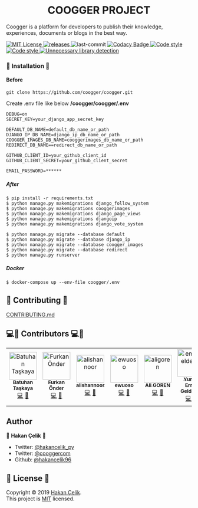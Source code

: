 <h1 align="center">COOGGER PROJECT</h1>
<p align="left">
  Coogger is a platform for developers to publish their knowledge, experiences, documents or blogs in the best way.
 </p>
<p>
  <a href="https://github.com/coogger/coogger/blob/super-coogger/LICENSE.txt" target="_blank">
    <img alt="MIT License" title="MIT License" src="https://img.shields.io/github/license/coogger/coogger.svg"/>
  </a>
  <a href="https://github.com/coogger/coogger/releases" target="_blank">
    <img alt="releases" title="releases" src="https://img.shields.io/github/release/coogger/coogger.svg"/>
  </a>
  <img alt="last-commit" title="last-commit" src="https://img.shields.io/github/last-commit/coogger/coogger.svg"/>
  <a href="https://www.codacy.com/app/hakancelik96/coogger?utm_source=github.com&amp;utm_medium=referral&amp;utm_content=coogger/coogger&amp;utm_campaign=Badge_Grade" target="_blank">
 <img alt="Codacy Badge" title="Codacy Badge" src="https://img.shields.io/codacy/grade/56b6c891028543d685564b78ab3431d2"/>
  </a>
  <a href="https://github.com/psf/black" target="_blank">
 <img alt="Code style" title="Code style" src="https://img.shields.io/badge/Code%20style-black-black"/>
  </a>
   <a href="https://github.com/timothycrosley/isort" target="_blank">
 <img alt="Code style" title="Code style" src="https://img.shields.io/badge/code%20style-isort-lightgrey"/>
  </a>
  <a href="https://github.com/hakancelik96/unimport" target="_blank">
<img alt="Unnecessary library detection" title="Code style" src="https://img.shields.io/badge/Unnecessary%20library%20detection-unimport-green"/>
 </a>
  <br>
</p>

### 🚀 Installation 🚀
#### Before

`git clone https://github.com/coogger/coogger.git`

Create .env file like below
**/coogger/coogger/.env**

```
DEBUG=on
SECRET_KEY=your_django_app_secret_key

DEFAULT_DB_NAME=default_db_name_or_path
DJANGO_IP_DB_NAME=django_ip_db_name_or_path
COOGGER_IMAGES_DB_NAME=cooggerimages_db_name_or_path
REDIRECT_DB_NAME==redirect_db_name_or_path

GITHUB_CLIENT_ID=your_github_client_id
GITHUB_CLIENT_SECRET=your_github_client_secret

EMAIL_PASSWORD=******
```

##### After

```shell
$ pip install -r requirements.txt
$ python manage.py makemigrations django_follow_system
$ python manage.py makemigrations cooggerimages
$ python manage.py makemigrations django_page_views
$ python manage.py makemigrations djangoip
$ python manage.py makemigrations django_vote_system

$ python manage.py migrate --database default
$ python manage.py migrate --database django_ip
$ python manage.py migrate --database coogger_images
$ python manage.py migrate --database redirect
$ python manage.py runserver
```

##### Docker
```
$ docker-compose up --env-file coogger/.env
```

## 🤝 Contributing 🤝
[CONTRIBUTING.md](https://github.com/coogger/coogger/blob/coogger-dev/CONTRIBUTING.md)


## 💻📖 Contributors 💻📖

<!-- ALL-CONTRIBUTORS-LIST:START - Do not remove or modify this section -->
<!-- prettier-ignore -->
<table>
  <tr>
    <td align="center">
      <a href="https://github.com/isidentical">
        <img src="https://avatars3.githubusercontent.com/u/47358913?s=460&v=4" width="75px;" alt="Batuhan Taşkaya"/>
        <br/>
        <sub>
          <b>Batuhan Taşkaya</b>
        </sub>
      </a>
      <br/>
      <a href="https://github.com/coogger/coogger/commits?author=isidentical" title="Code">💻</a>
      <a href="https://github.com/coogger/coogger/issues?q=author%3Aisidentical" title="Issue">📖</a>
    </td>
    <td align="center">
      <a href="https://github.com/furkanonder">
        <img src="https://avatars0.githubusercontent.com/u/24194934?s=460&v=4" width="75px;" alt="Furkan Önder"/>
        <br/>
        <sub>
          <b>Furkan Önder</b>
        </sub>
      </a>
      <br/>
      <a href="https://github.com/coogger/coogger/commits?author=furkanonder" title="Code">💻</a>
      <a href="https://github.com/coogger/coogger/commits?author=furkanonder" title="Issue">📖</a>
    </td>
    <td align="center">
      <a href="https://github.com/adilkhan8000">
        <img src="https://avatars0.githubusercontent.com/u/37472106?s=460&v=4" width="75px;" alt="alishannoor"/>
        <br/>
        <sub>
          <b>alishannoor</b>
        </sub>
      </a>
      <br/>
      <a href="https://github.com/coogger/coogger/commits?author=adilkhan8000" title="Code">💻</a>
      <a href="https://github.com/coogger/coogger/issues?q=author%3Aadilkhan8000" title="Issue">📖</a>
    </td>
    <td align="center">
      <a href="https://github.com/ewuoso">
        <img src="https://avatars2.githubusercontent.com/u/33087808?s=460&v=4" width="75px;" alt="ewuoso"/>
        <br/>
        <sub>
          <b>ewuoso</b>
        </sub>
      </a>
      <br/>
      <a href="https://github.com/coogger/coogger/commits?author=ewuoso" title="Code">💻</a>
      <a href="https://github.com/coogger/coogger/issues?q=author%3Aewuoso" title="Issue">📖</a>
    </td>
    <td align="center">
      <a href="https://github.com/aligoren">
        <img src="https://avatars1.githubusercontent.com/u/4205423?s=460&v=4" width="75px;" alt="aligoren"/>
        <br/>
        <sub>
          <b>Ali GOREN</b>
        </sub>
      </a>
      <br/>
      <a href="https://github.com/coogger/coogger/commits?author=aligoren" title="Code">💻</a>
      <a href="https://github.com/coogger/coogger/issues?q=author%aligoren" title="Issue">📖</a>
    </td>
    <td align="center">
      <a href="https://github.com/emregeldegul">
        <img src="https://avatars2.githubusercontent.com/u/26741856?s=460&v=4" width="75px;" alt="emregeldegul"/>
        <br/>
        <sub>
          <b>Yunus Emre Geldegül</b>
        </sub>
      </a>
      <br/>
      <a href="https://github.com/coogger/coogger/commits?author=emregeldegul" title="Code">💻</a>
      <a href="https://github.com/coogger/coogger/issues?q=author%emregeldegul" title="Issue">📖</a>
    </td>
    <td align="center">
      <a href="https://github.com/bisguzar">
        <img src="https://avatars0.githubusercontent.com/u/8844753?s=460&v=4" width="75px;" alt="bisguzar"/>
        <br/>
        <sub>
          <b>Buğra İşgüzar</b>
        </sub>
      </a>
      <br/>
      <a href="https://github.com/coogger/coogger/commits?author=bisguzar" title="Code">💻</a>
      <a href="https://github.com/coogger/coogger/issues?q=author%bisguzar" title="Issue">📖</a>
    </td>
  </tr>
</table>

<!-- ALL-CONTRIBUTORS-LIST:END -->

## Author

👤 **Hakan Çelik** 👤

- Twitter: [@hakancelik_py](https://twitter.com/hakancelik_py)
- Twitter: [@cooggercom](https://twitter.com/cooggercom)
- Github: [@hakancelik96](https://github.com/hakancelik96)

## 📝 License 📝

Copyright © 2019 [Hakan Çelik](https://github.com/coogger/coogger).<br/>
This project is [MIT](https://github.com/coogger/coogger/blob/master/LICENSE) licensed.
